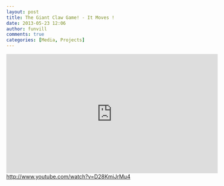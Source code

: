 ```yaml
---
layout: post
title: The Giant Claw Game! - It Moves !
date: 2013-05-23 12:06
author: funvill
comments: true
categories: [Media, Projects]
---
```

<iframe width="560" height="315" src="http://www.youtube.com/embed/D28KmiJrMu4" frameborder="0" allowfullscreen></iframe>
<a href="http://www.youtube.com/watch?v=D28KmiJrMu4">http://www.youtube.com/watch?v=D28KmiJrMu4</a>
